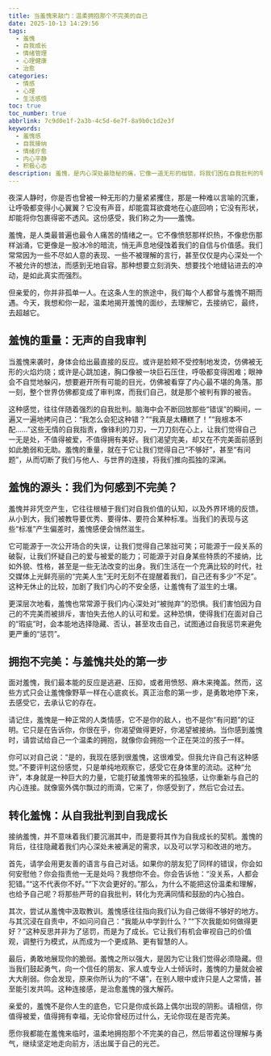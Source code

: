 ```yaml
---
title: 当羞愧来敲门：温柔拥抱那个不完美的自己
date: 2025-10-13 14:29:56
tags:
  - 羞愧
  - 自我成长
  - 情绪管理
  - 心理健康
  - 治愈
categories:
  - 情感
  - 心理
  - 生活感悟
toc: true
toc_number: true
abbrlink: 7c9d0e1f-2a3b-4c5d-6e7f-8a9b0c1d2e3f
keywords:
  - 羞愧感
  - 自我接纳
  - 情绪疗愈
  - 内心平静
  - 积极心态
description: 羞愧，是内心深处最隐秘的痛，它像一道无形的枷锁，将我们困在自我批判的牢笼里。我们都曾因为某些瞬间、某些选择，感到脸颊发烫，心头沉重。但亲爱的，羞愧并非终点，它更像是一面镜子，映照出我们对完美的渴望，以及对自我价值的深切关怀。这篇文章，将带你温柔地走近这份复杂的情绪，学会如何与它共处，最终拥抱那个真实、不完美的自己，让内心重获平静与力量。
---
```


夜深人静时，你是否也曾被一种无形的力量紧紧攫住，那是一种难以言喻的沉重，让呼吸都变得小心翼翼？它没有声音，却能震耳欲聋地在心底回响；它没有形状，却能将你包裹得密不透风。这份感受，我们称之为——羞愧。

羞愧，是人类最普遍也最令人痛苦的情绪之一。它不像愤怒那样炽热，不像悲伤那样汹涌，它更像是一股冰冷的暗流，悄无声息地侵蚀着我们的自信与价值感。我们常常因为一些不尽如人意的表现、一些不被理解的言行，甚至仅仅是内心深处一个不被允许的想法，而感到无地自容。那种想要立刻消失、想要找个地缝钻进去的冲动，是如此真实而强烈。

但亲爱的，你并非孤单一人。在这条人生的旅途中，我们每个人都曾与羞愧不期而遇。今天，我想和你一起，温柔地揭开羞愧的面纱，去理解它，去接纳它，最终，去超越它。

## 羞愧的重量：无声的自我审判

当羞愧来袭时，身体会给出最直接的反应。或许是脸颊不受控制地发烫，仿佛被无形的火焰灼烧；或许是心跳加速，胸口像被一块巨石压住，呼吸都变得困难；眼神会不自觉地躲闪，想要避开所有可能的目光，仿佛被看穿了内心最不堪的角落。那一刻，整个世界仿佛都变成了审判席，而我们自己，就是那个被判有罪的被告。

这种感觉，往往伴随着强烈的自我批判。脑海中会不断回放那些“错误”的瞬间，一遍又一遍地拷问自己：“我怎么会犯这种错？”“我真是太糟糕了！”“我根本不配……”这些无情的自我指责，像锋利的刀刃，一刀刀刻在心上，让我们觉得自己一无是处，不值得被爱，不值得拥有美好。我们渴望完美，却又在不完美面前感到如此脆弱和无助。羞愧的重量，就在于它让我们觉得自己“不够好”，甚至“有问题”，从而切断了我们与他人、与世界的连接，将我们推向孤独的深渊。

## 羞愧的源头：我们为何感到不完美？

羞愧并非凭空产生，它往往根植于我们对自我价值的认知，以及外界环境的反馈。从小到大，我们被教导要优秀、要得体、要符合某种标准。当我们的表现与这些“标准”产生偏差时，羞愧感便会悄然滋生。

它可能源于一次公开场合的失误，让我们觉得自己笨拙可笑；可能源于一段关系的破裂，让我们怀疑自己的爱与被爱的能力；可能源于对自身某些特质的不接纳，比如外貌、性格，甚至是一些无法改变的出身。我们生活在一个充满比较的时代，社交媒体上光鲜亮丽的“完美人生”无时无刻不在提醒着我们，自己还有多少“不足”。这种无休止的比较，加剧了我们内心的不安全感，让羞愧有了滋生的土壤。

更深层次地看，羞愧也常常源于我们内心深处对“被抛弃”的恐惧。我们害怕因为自己的不完美而被排斥，害怕失去他人的认可和爱。这种恐惧，使得我们在面对自己的“瑕疵”时，会本能地选择隐藏、否认，甚至攻击自己，试图通过自我惩罚来避免更严重的“惩罚”。

## 拥抱不完美：与羞愧共处的第一步

面对羞愧，我们最本能的反应是逃避、压抑，或者用愤怒、麻木来掩盖。然而，这些方式只会让羞愧像野草一样在心底疯长。真正治愈的第一步，是勇敢地停下来，去感受它，去承认它的存在。

请记住，羞愧是一种正常的人类情感，它不是你的敌人，也不是你“有问题”的证明。它只是在告诉你，你很在乎，你渴望做得更好，你渴望被接纳。当你感到羞愧时，请尝试给自己一个温柔的拥抱，就像你会拥抱一个正在哭泣的孩子一样。

你可以对自己说：“是的，我现在感到很羞愧，这很难受。但我允许自己有这种感觉。”不要评判这份感觉，只是单纯地观察它，感受它在身体里的流动。这种“允许”，本身就是一种巨大的力量，它能打破羞愧带来的孤独感，让你重新与自己的内心连接。就像窗外偶尔飘过的雨滴，它来了，你感受到了，然后它会过去。

## 转化羞愧：从自我批判到自我成长

接纳羞愧，并不意味着我们要沉溺其中，而是要将其作为自我成长的契机。羞愧的背后，往往隐藏着我们内心深处未被满足的需求，以及可以学习和改进的地方。

首先，请学会用更友善的语言与自己对话。如果你的朋友犯了同样的错误，你会如何安慰他？你会指责他一无是处吗？我想你不会。你会告诉他：“没关系，人都会犯错。”“这不代表你不好。”“下次会更好的。”那么，为什么不能把这份温柔和理解，也给予自己呢？将那些严苛的自我批判，转化为充满同情和鼓励的内心独白。

其次，尝试从羞愧中汲取教训。羞愧感往往指向我们认为自己做得不够好的地方。与其沉浸在自责中，不如问问自己：“我能从中学到什么？”“下次我能如何做得更好？”这种反思并非为了惩罚，而是为了成长。它让我们有机会审视自己的价值观，调整行为模式，从而成为一个更成熟、更有智慧的人。

最后，勇敢地展现你的脆弱。羞愧之所以强大，是因为它让我们觉得必须隐藏。但当我们鼓起勇气，向一个信任的朋友、家人或专业人士倾诉时，羞愧的力量就会被大大削弱。你会发现，原来你所认为的“不堪”，在别人眼中或许只是人之常情，甚至能引发共鸣。这种连接感，是治愈羞愧的强大解药。

亲爱的，羞愧不是你人生的底色，它只是你成长路上偶尔出现的阴影。请相信，你值得被爱，值得拥有幸福，无论你曾经历过什么，无论你现在是否完美。

愿你我都能在羞愧来临时，温柔地拥抱那个不完美的自己，然后带着这份理解与勇气，继续坚定地走向前方，活出属于自己的光芒。